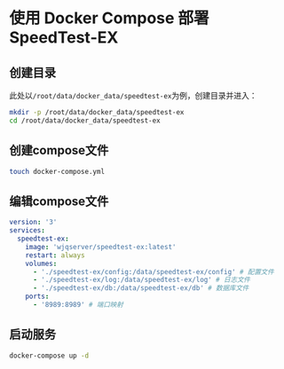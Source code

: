# 使用 Docker Compose 部署 SpeedTest-EX

## 创建目录

此处以`/root/data/docker_data/speedtest-ex`为例，创建目录并进入：

```bash
mkdir -p /root/data/docker_data/speedtest-ex
cd /root/data/docker_data/speedtest-ex
```

## 创建compose文件

```bash
touch docker-compose.yml
```

## 编辑compose文件

```yaml
version: '3'
services:
  speedtest-ex:
    image: 'wjqserver/speedtest-ex:latest'
    restart: always
    volumes:
      - './speedtest-ex/config:/data/speedtest-ex/config' # 配置文件
      - './speedtest-ex/log:/data/speedtest-ex/log' # 日志文件
      - './speedtest-ex/db:/data/speedtest-ex/db' # 数据库文件
    ports:
      - '8989:8989' # 端口映射
```

## 启动服务

```bash
docker-compose up -d
```